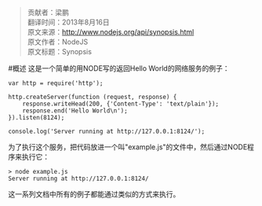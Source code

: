 > 贡献者：梁鹏  
> 翻译时间：2013年8月16日  
> 原文来源：http://www.nodejs.org/api/synopsis.html  
> 原文作者：NodeJS  
> 原文标题：Synopsis  

#概述
这是一个简单的用NODE写的返回Hello World的网络服务的例子：  
```
var http = require('http');

http.createServer(function (request, response) {
    response.writeHead(200, {'Content-Type': 'text/plain'});
    response.end('Hello World\n');
}).listen(8124);

console.log('Server running at http://127.0.0.1:8124/');
```

为了执行这个服务，把代码放进一个叫"example.js"的文件中，然后通过NODE程序来执行它：  
```
> node example.js
Server running at http://127.0.0.1:8124/
```

这一系列文档中所有的例子都能通过类似的方式来执行。
